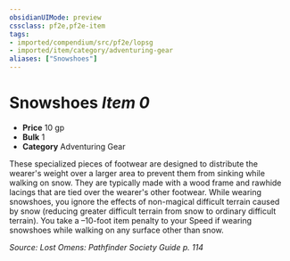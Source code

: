 ```yaml
---
obsidianUIMode: preview
cssclass: pf2e,pf2e-item
tags:
- imported/compendium/src/pf2e/lopsg
- imported/item/category/adventuring-gear
aliases: ["Snowshoes"]
---
```

# Snowshoes *Item 0*  

- **Price** 10 gp
- **Bulk** 1
- **Category** Adventuring Gear

These specialized pieces of footwear are designed to distribute the wearer's weight over a larger area to prevent them from sinking while walking on snow. They are typically made with a wood frame and rawhide lacings that are tied over the wearer's other footwear. While wearing snowshoes, you ignore the effects of non-magical difficult terrain caused by snow (reducing greater difficult terrain from snow to ordinary difficult terrain). You take a –10-foot item penalty to your Speed if wearing snowshoes while walking on any surface other than snow.

*Source: Lost Omens: Pathfinder Society Guide p. 114*
